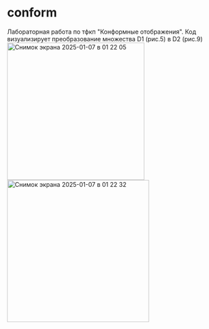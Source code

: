 # conform

Лабораторная работа по тфкп "Конформные отображения".
Код визуализирует преобразование множества D1 (рис.5) в D2 (рис.9)
<img width="320" alt="Снимок экрана 2025-01-07 в 01 22 05" src="https://github.com/user-attachments/assets/11025028-3df7-49e0-bb63-f41159821bf9" />
<img width="331" alt="Снимок экрана 2025-01-07 в 01 22 32" src="https://github.com/user-attachments/assets/7a85a792-26dd-49cc-b9a2-3cf3153801b7" />
